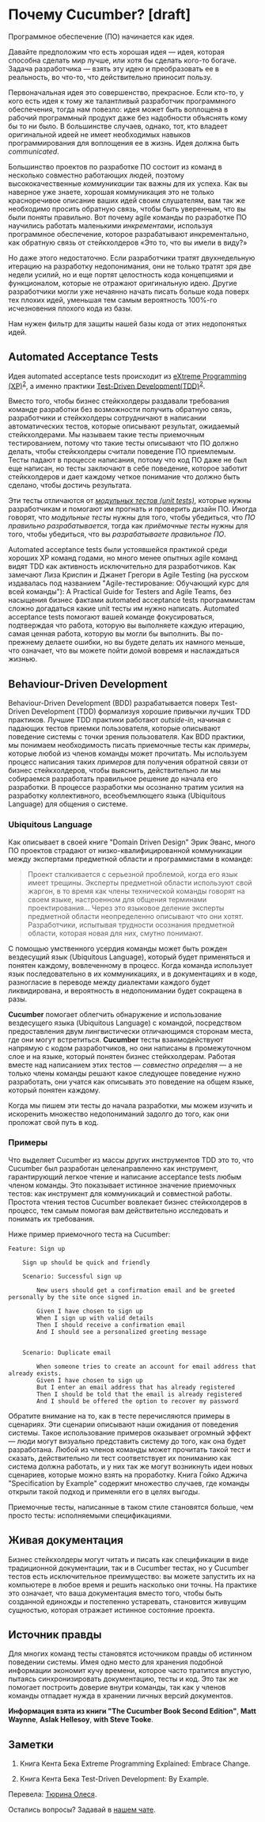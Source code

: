 # Почему Cucumber? [draft]

Программное обеспечение (ПО) начинается как идея.

Давайте предположим что есть хорошая идея — идея, которая способна сделать мир лучше, или хотя бы сделать кого-то богаче. Задача разработчика — взять эту идею и преобразовать ее в реальность, во что-то, что действительно приносит пользу.

Первоначальная идея это совершенство, прекрасное. Если кто-то, у кого есть идея к тому же талантливый разработчик программного обеспечения, тогда нам повезло: идея может быть воплощена в рабочий программный продукт даже без надобности объяснять кому бы то ни было. В большинстве случаев, однако, тот, кто владеет оригинальной идеей не имеет необходимых навыков программирования для воплощения ее в жизнь. Идея должна быть _communicated_.

Большинство проектов по разработке ПО состоит из команд в несколько совместно работающих людей, поэтому высококачественные _коммуникации_ так важны для их успеха. Как вы наверное уже знаете, хорошая коммуникация это не только красноречивое описание ваших идей своим слушателям, вам так же необходимо просить обратную связь, чтобы быть уверенным, что вы были поняты правильно. Вот почему agile команды по разработке ПО научились работать маленькими _инкрементами_, используя программное обеспечение, которое разрабатывают инкрементально, как обратную связь от стейкхолдеров «Это то, что вы имели в виду?»

Но даже этого недостаточно. Если разработчики тратят двухнедельную итерацию на разработку недопонимания, они не только тратят зря две недели усилий, но и еще портят целостность кода концепциями и функционалом, которые не отражают оригинальную идею. Другие разработчики могли уже нечаянно начать писать больше кода поверх тех плохих идей, уменьшая тем самым вероятность 100%-го исчезновения плохого кода из базы.

Нам нужен фильтр для защиты нашей базы кода от этих недопонятых идей.

## Automated Acceptance Tests

Идея automated acceptance tests происходит из [eXtreme Programming (XP)](eXtremeProgramming.md)<sup>[2](#footnote-2)</sup>, а именно практики [Test-Driven Development(TDD)](TDD.md)<sup>[2](#footnote-2)</sup>.

Вместо того, чтобы бизнес стейкхолдеры раздавали требования команде разработки без возможности получить обратную связь, разработчики и стейкхолдеры сотрудничают в написании автоматических тестов, которые описывают результат, ожидаемый стейкхолдерами. Мы называем такие тесты приемочным тестированием, потому что такие тесты описывают что ПО должно делать, чтобы стейкхолдеры считали поведение ПО приемлемым. Тесты падают в процессе написания, потому что код ПО даже не был еще написан, но тесты заключают в себе поведение, которое заботит стейкхолдеров и дает каждому четкое понимание что должно быть сделано, чтобы достичь результата.

Эти тесты отличаются от _[модульных тестов (unit tests)](UnitTest.md)_, которые нужны разработчикам и помогают им прогнать и проверить дизайн ПО. Иногда говорят, что _модульные тесты_ нужны для того, чтобы убедиться, что _ПО правильно разрабатывается_, тогда как _приёмочные тесты_ нужны для того, чтобы убедиться, что вы _разрабатываете правильное ПО_.

Automated acceptance tests были устоявшейся практикой среди хороших XP команд годами, но много менее опытных agile команд видят TDD как активность исключительно для разработчиков. Как замечают Лиза Криспин и Джанет Грегори в Agile Testing (на русском издавалась под названием "Agile-тестирование: Обучающий курс для всей команды"): A Practical Guide for Testers and Agile Teams, без насыщения бизнес фактами automated acceptance tests программистам сложно догадаться какие unit тесты им нужно написать. Automated acceptance tests помогают вашей команде фокусироваться, подтверждая что работа, которую вы выполняете каждую итерацию, самая ценная работа, которую вы могли бы выполнить. Вы по-прежнему делаете ошибки, но вы будете делать их намного меньше, что означает, что вы можете пойти домой вовремя и наслаждаться жизнью.

## Behaviour-Driven Development

Behaviour-Driven Development (BDD) разрабатывается поверх Test-Driven Development (TDD) формализуя хорошие привычки лучших TDD практиков. Лучшие TDD практики работают _outside-in_, начиная с падающих тестов приемки пользователя, которые описывают поведение системы с точки зрения пользователя. Как BDD практики, мы понимаем необходимость писать приемочные тесты как _примеры_, которые любой из членов команды может прочитать. Мы используем процесс написания таких _примеров_ для получения обратной связи от бизнес стейкхолдеров, чтобы выяснить, действительно ли мы собираемся разработать правильное решение до начала его разработки. В процессе разработки мы осознанно тратим усилия на разработку коллективного, всеобъемлющего языка (Ubiquitous Language) для общения о системе.

### Ubiquitous Language

Как описывает в своей книге "Domain Driven Design" Эрик Эванс, много ПО проектов страдают от низко-квалифицированной коммуникации между экспертами предметной области и программистами в команде:

> Проект сталкивается с серьезной проблемой, когда его язык имеет трещины. Эксперты предметной области используют свой жаргон, в то время как члены технической команды говорят на своем языке, настроенном для общения терминами проектирования… Через это языковое деление эксперты предметной области неопределенно описывают что они хотят. Разработчики, испытывая трудности осознания предметной области, которая новая для них, смутно понимают.

С помощью умственного усердия команды может быть рожден вездесущий язык (Ubiquitous Language), который будет применяться и понятен каждому, вовлеченному в процесс. Когда команда использует язык последовательно в их коммуникациях, и в документациях и в коде, разногласие в переводе между диалектами каждого будет ликвидирована, и вероятность в недопонимании будет сокращена в разы.

**Cucumber** помогает облегчить обнаружение и использование вездесущего языка (Ubiquitous Language) с командой, посредством предоставления двум лингвистически отличающимся сторонам места, где они могут встретиться. **Cucumber** тесты взаимодействуют напрямую с кодом разработчиков, но они написаны в промежуточном слое и на языке, который понятен бизнес стейкхолдерам. Работая вместе над написанием этих тестов — _совместно определяя_ — а не только члены команды решают какое следующее поведение нужно разработать, они учатся как описывать это поведение на общем языке, который понятен каждому.

Когда мы пишем эти тесты до начала разработки, мы можем изучить и искоренить множество недопониманий задолго до того, как они проложат свой путь в код.

### Примеры

Что выделяет Cucumber из массы других инструментов TDD это то, что Cucumber был разработан целенаправленно как инструмент, гарантирующий легкое чтение и написание acceptance tests любым членом команды. Это показывает истинное значение приемочных тестов: как инструмент для коммуникаций и совместной работы. Простота чтения тестов Cucumber вовлекает бизнес стейкхолдеров в процесс, тем самым помогая вам действительно исследовать и понимать их требования.

Ниже пример приемочного теста на Cucumber:

```gherkin
Feature: Sign up

    Sign up should be quick and friendly
    
    Scenario: Successful sign up
    
        New users should get a confirmation email and be greeted personally by the site once signed in.
                
        Given I have chosen to sign up
        When I sign up with valid details
        Then I should receive a confirmation email
        And I should see a personalized greeting message
        
    
    Scenario: Duplicate email
    
        When someone tries to create an account for email address that already exists.
        Given I have chosen to sign up
        But I enter an email address that has already registered
        Then I should be told that the email is already registered
        And I should be offered the option to recover my password
```

Обратите внимание на то, как в тесте перечисляются примеры в сценариях. Эти сценарии описывают наши ожидания от поведения системы. Такое использование примеров оказывает огромный эффект — люди могут визуально представить систему до того, как она будет разработана. Любой из членов команды может прочитать такой тест и сказать, действительно ли тест соответствует их пониманию как система должна работать, и у них так же могут возникнуть идеи новых сценариев, которые можно взять на проработку. Книга Гойко Аджича "Specification by Example" содержит множество случаев, где команды открыли такой подход и применяли его в целях выгоды.

Приемочные тесты, написанные в таком стиле становятся больше, чем просто тесты: исполняемыми спецификациями.

## Живая документация

Бизнес стейкхолдеры могут читать и писать как спецификации в виде традиционной документации, так и в Cucumber тестах, но у Cucumber тестов есть исключительное преимущество: вы можете запустить их на компьютере в любое время и решить насколько они точны. На практике это означает, что ваша документация вместо того, чтобы быть созданной единожды и постепенно устаревать, становится живущим сущностью, которая отражает истинное состояние проекта.

## Источник правды

Для многих команд тесты становятся источником правды об истинном поведении системы. Имея одно место для хранения подобной информации экономит кучу времени, которое часто тратится впустую, пытаясь синхронизировать документацию, тесты и код. Это так же помогает построить доверие внутри команды, так как у членов команды отпадает нужда в хранении личных версий документов.


**Информация взята из книги "The Cucumber Book Second Edition"**, **Matt Waynne**, **Aslak Hellesoy**, **with Steve Tooke**.

## Заметки

1. <a name="footnote-1"></a> Книга Кента Бека Extreme Programming Explained: Embrace Change.

2. <a name="footnote-2"></a> Книга Кента Бека Test-Driven Development: By Example.

Перевела: [Тюрина Олеся](https://github.com/OlesiaTiurina).

Остались вопросы? Задавай в [нашем чате](https://t.me/technicalexcellenceru).
